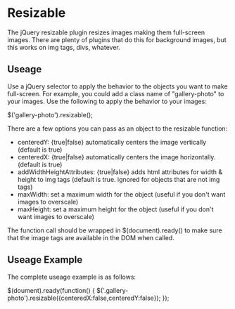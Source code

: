 Resizable
===============

The jQuery resizable plugin resizes images making them full-screen images. There are plenty of plugins that do this for background images, but this works on img tags, divs, whatever.

Useage
----------

Use a jQuery selector to apply the behavior to the objects you want to make full-screen. For example, you could add a class name of "gallery-photo" to your images. Use the following to apply the behavior to your images:

$('gallery-photo').resizable();

There are a few options you can pass as an object to the resizable function:
- centeredY: {true|false} automatically centers the image vertically (default is true)
- centeredX: {true|false} automatically centers the image horizontally. (default is true)- addWidthHeightAttributes: {true|false} adds html attributes for width & height to img tags (default is true. ignored for objects that are not img tags)- maxWidth: set a maximum width for the object (useful if you don't want images to overscale)
- maxHeight: set a maximum height for the object (useful if you don't want images to overscale)

The function call should be wrapped in $(document).ready() to make sure that the image tags are available in the DOM when called.

Useage Example
----------------------

The complete useage example is as follows:

$(doument).ready(function() {
  $('.gallery-photo').resizable({centeredX:false,centeredY:false});
});

